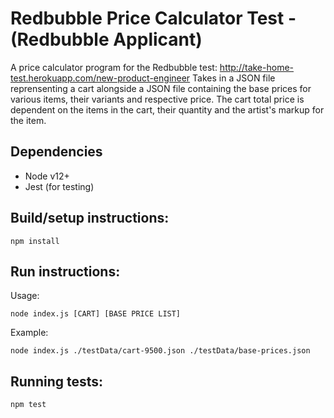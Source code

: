 # Redbubble Price Calculator Test - (Redbubble Applicant)
A price calculator program for the Redbubble test: http://take-home-test.herokuapp.com/new-product-engineer
Takes in a JSON file reprensenting a cart alongside a JSON file containing the base prices for various items, their variants and respective price.
The cart total price is dependent on the items in the cart, their quantity and the artist's markup for the item.

## Dependencies
- Node v12+
- Jest (for testing)

## Build/setup instructions:
```
npm install
```

## Run instructions:
Usage:
```
node index.js [CART] [BASE PRICE LIST]
```
Example:
```
node index.js ./testData/cart-9500.json ./testData/base-prices.json
```

## Running tests:
```
npm test
```
